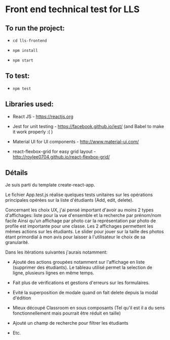 # Front end technical test for LLS
## To run the project:

- `cd lls-frontend`

- `npm install`

- `npm start`

## To test:

- `npm test`

## Libraries used:

- React JS - https://reactjs.org

- Jest for unit testing - https://facebook.github.io/jest/ (and Babel to make it work properly :( )

- Material UI for UI components - http://www.material-ui.com/

- react-flexbox-grid for easy grid layout - http://roylee0704.github.io/react-flexbox-grid/

## Détails
Je suis parti du template create-react-app.

Le fichier App.test.js réalise quelques tests unitaires sur les opérations principales opérées sur la liste d'étudiants (Add, edit, delete).

Concernant les choix UX, j'ai pensé important d'avoir au moins 2 types d'affichages: liste pour la vue d'ensemble et la recherche par prénom/nom facile Ainsi qu'un affichage par photo car la représentation par photo de profile est importante pour une classe. Les 2 affichages permettent les mêmes actions sur les étudiants. Le slider pour jouer sur la taille des photos étant primordial à mon avis pour laisser à l'utilisateur le choix de sa granularité.

Dans les itérations suivantes j'aurais notamment:
- Ajouté des actions groupées notamment sur l'affichage en liste (supprimer des étudiants). Le tableau utilisé permet la selection de ligne, plusieurs lignes en même temps.

- Fait plus de vérifications et gestions d'erreurs sur les formulaires. 

- Evité la superposition de modale quand on fait delete depuis la modal d'édition

- Mieux découpé Classroom en sous composants (Tel qu'il est il a du sens fonctionnellement mais pourrait être réduit en taille)

- Ajouté un champ de recherche pour filtrer les étudiants

- Etc.
